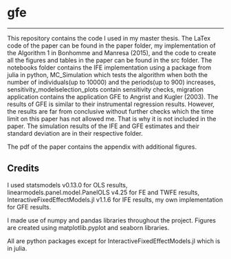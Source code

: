 # gfe
---
This repository contains the code I used in my master thesis. The LaTex code of the paper can be found in the paper folder, my implementation of the Algorithm 1 in 
Bonhomme and Manresa (2015), and the code to create all the figures and tables in the paper can be found in the src folder. The notebooks folder contains the IFE
implementation using a package from julia in python, MC_Simulation which tests the algorithm when both the number of individuals(up to 10000) and the periods(up to 900) increases, sensitivity_modelselection_plots contain sensitivity
checks, migration application contains the application GFE to Angrist and Kugler (2003). The results of GFE is similar to their instrumental regression results.
However, the results are far from conclusive without further checks which the time limit on this paper has not allowed me. That is why it is not included in the 
paper. The simulation results of the IFE and GFE estimates and their standard deviation are in their respective folder. 

The pdf of the paper contains the appendix with additional figures.

## Credits
 I used statsmodels v0.13.0 for OLS results, linearmodels.panel.model.PanelOLS v4.25 for FE and TWFE results, InteractiveFixedEffectModels.jl v1.1.6 for IFE results,
 my own implementation for GFE results. 
 
 I made use of numpy and pandas libraries throughout the project. Figures are created using matplotlib.pyplot and seaborn libraries.
 
 All are python packages except for InteractiveFixedEffectModels.jl which is in julia.
